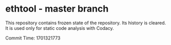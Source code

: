 # ethtool - master branch

This repository contains frozen state of the repository.
Its history is cleared. It is used only for static code
analysis with Codacy.

Commit Time: 1701321773